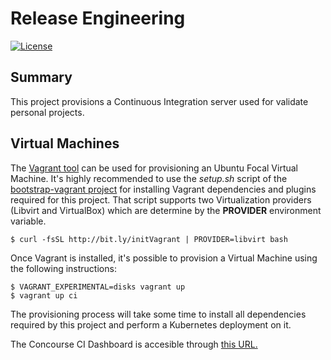 # Release Engineering
[![License](https://img.shields.io/badge/License-Apache%202.0-blue.svg)](https://opensource.org/licenses/Apache-2.0)

## Summary

This project provisions a Continuous Integration server used for
validate personal projects.

## Virtual Machines

The [Vagrant tool][1] can be used for provisioning an Ubuntu Focal
Virtual Machine. It's highly recommended to use the  *setup.sh* script
of the [bootstrap-vagrant project][2] for installing Vagrant
dependencies and plugins required for this project. That script
supports two Virtualization providers (Libvirt and VirtualBox) which
are determine by the **PROVIDER** environment variable.

    $ curl -fsSL http://bit.ly/initVagrant | PROVIDER=libvirt bash

Once Vagrant is installed, it's possible to provision a Virtual
Machine using the following instructions:

    $ VAGRANT_EXPERIMENTAL=disks vagrant up
    $ vagrant up ci

The provisioning process will take some time to install all
dependencies required by this project and perform a Kubernetes
deployment on it.

The Concourse CI Dashboard is accesible through
[this URL.](http://192.168.123.4/)

[1]: https://www.vagrantup.com/
[2]: https://github.com/electrocucaracha/bootstrap-vagrant
